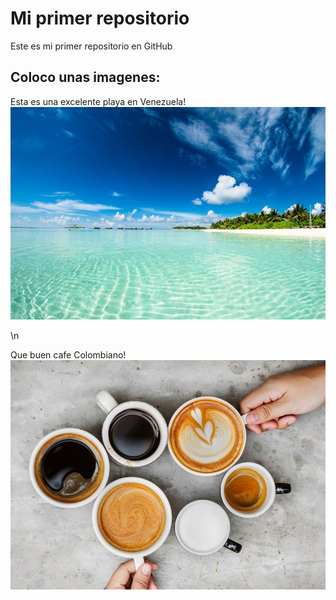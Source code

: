 # Mi primer repositorio

Este es mi primer repositorio en GitHub

## Coloco unas imagenes:

Esta es una excelente playa en Venezuela!
![Excelente Playa:](https://github.com/asesorfelix/primer-repo/blob/main/imagenes/beach.jpg)

\n

Que buen cafe Colombiano!
![Que buen cafe!:](https://github.com/asesorfelix/primer-repo/blob/main/imagenes/coffee.jpg)








